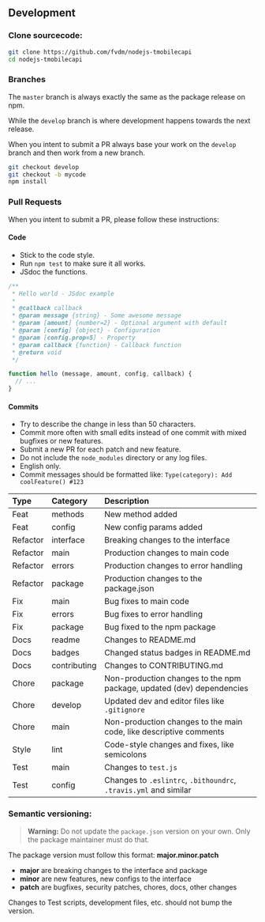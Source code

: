 Development
-----------

### Clone sourcecode:

```bash
git clone https://github.com/fvdm/nodejs-tmobilecapi
cd nodejs-tmobilecapi
```

### Branches

The `master` branch is always exactly the same as the
package release on npm.

While the `develop` branch is where development happens
towards the next release.

When you intent to submit a PR always base your work on
the `develop` branch and then work from a new branch.


```bash
git checkout develop
git checkout -b mycode
npm install
```


### Pull Requests

When you intent to submit a PR, please follow these instructions:


#### Code

* Stick to the code style.
* Run `npm test` to make sure it all works.
* JSdoc the functions.


```js
/**
 * Hello world - JSdoc example
 *
 * @callback callback
 * @param message {string} - Some awesome message
 * @param [amount] {number=2} - Optional argument with default
 * @param [config] {object} - Configuration
 * @param [config.prop=5] - Property
 * @param callback {function} - Callback function
 * @return void
 */

function hello (message, amount, config, callback) {
  // ...
}
```


#### Commits

* Try to describe the change in less than 50 characters.
* Commit more often with small edits instead of one commit with mixed bugfixes or new features.
* Submit a new PR for each patch and new feature.
* Do not include the `node_modules` directory or any log files.
* English only.
* Commit messages should be formatted like: `Type(category): Add coolFeature() #123`

Type     | Category     | Description
:--------|:-------------|:------------------------------------------------------
Feat     | methods      | New method added
Feat     | config       | New config params added
Refactor | interface    | Breaking changes to the interface
Refactor | main         | Production changes to main code
Refactor | errors       | Production changes to error handling
Refactor | package      | Production changes to the package.json
Fix      | main         | Bug fixes to main code
Fix      | errors       | Bug fixes to error handling
Fix      | package      | Bug fixed to the npm package
Docs     | readme       | Changes to README.md
Docs     | badges       | Changed status badges in README.md
Docs     | contributing | Changes to CONTRIBUTING.md
Chore    | package      | Non-production changes to the npm package, updated (dev) dependencies
Chore    | develop      | Updated dev and editor files like `.gitignore`
Chore    | main         | Non-production changes to the main code, like descriptive comments
Style    | lint         | Code-style changes and fixes, like semicolons
Test     | main         | Changes to `test.js`
Test     | config       | Changes to `.eslintrc`, `.bithoundrc`, `.travis.yml` and similar


### Semantic versioning:

> **Warning:** Do not update the `package.json` version on your own.
> Only the package maintainer must do that.

The package version must follow this format: **major.minor.patch**

* **major** are breaking changes to the interface and package
* **minor** are new features, new configs to the interface
* **patch** are bugfixes, security patches, chores, docs, other changes

Changes to Test scripts, development files, etc. should not bump the version.
